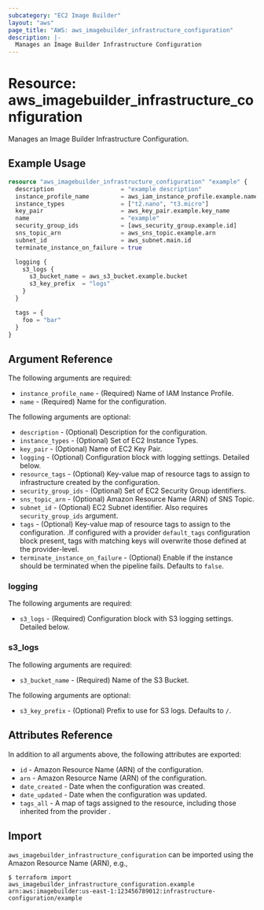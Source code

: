```yaml
---
subcategory: "EC2 Image Builder"
layout: "aws"
page_title: "AWS: aws_imagebuilder_infrastructure_configuration"
description: |-
  Manages an Image Builder Infrastructure Configuration
---
```


# Resource: aws_imagebuilder_infrastructure_configuration

Manages an Image Builder Infrastructure Configuration.

## Example Usage

```terraform
resource "aws_imagebuilder_infrastructure_configuration" "example" {
  description                   = "example description"
  instance_profile_name         = aws_iam_instance_profile.example.name
  instance_types                = ["t2.nano", "t3.micro"]
  key_pair                      = aws_key_pair.example.key_name
  name                          = "example"
  security_group_ids            = [aws_security_group.example.id]
  sns_topic_arn                 = aws_sns_topic.example.arn
  subnet_id                     = aws_subnet.main.id
  terminate_instance_on_failure = true

  logging {
    s3_logs {
      s3_bucket_name = aws_s3_bucket.example.bucket
      s3_key_prefix  = "logs"
    }
  }

  tags = {
    foo = "bar"
  }
}
```

## Argument Reference

The following arguments are required:

* `instance_profile_name` - (Required) Name of IAM Instance Profile.
* `name` - (Required) Name for the configuration.

The following arguments are optional:

* `description` - (Optional) Description for the configuration.
* `instance_types` - (Optional) Set of EC2 Instance Types.
* `key_pair` - (Optional) Name of EC2 Key Pair.
* `logging` - (Optional) Configuration block with logging settings. Detailed below.
* `resource_tags` - (Optional) Key-value map of resource tags to assign to infrastructure created by the configuration.
* `security_group_ids` - (Optional) Set of EC2 Security Group identifiers.
* `sns_topic_arn` - (Optional) Amazon Resource Name (ARN) of SNS Topic.
* `subnet_id` - (Optional) EC2 Subnet identifier. Also requires `security_group_ids` argument.
* `tags` - (Optional) Key-value map of resource tags to assign to the configuration. .If configured with a provider `default_tags` configuration block present, tags with matching keys will overwrite those defined at the provider-level.
* `terminate_instance_on_failure` - (Optional) Enable if the instance should be terminated when the pipeline fails. Defaults to `false`.

### logging

The following arguments are required:

* `s3_logs` - (Required) Configuration block with S3 logging settings. Detailed below.

### s3_logs

The following arguments are required:

* `s3_bucket_name` - (Required) Name of the S3 Bucket.

The following arguments are optional:

* `s3_key_prefix` - (Optional) Prefix to use for S3 logs. Defaults to `/`.

## Attributes Reference

In addition to all arguments above, the following attributes are exported:

* `id` - Amazon Resource Name (ARN) of the configuration.
* `arn` - Amazon Resource Name (ARN) of the configuration.
* `date_created` - Date when the configuration was created.
* `date_updated` - Date when the configuration was updated.
* `tags_all` - A map of tags assigned to the resource, including those inherited from the provider .

## Import

`aws_imagebuilder_infrastructure_configuration` can be imported using the Amazon Resource Name (ARN), e.g.,

```
$ terraform import aws_imagebuilder_infrastructure_configuration.example arn:aws:imagebuilder:us-east-1:123456789012:infrastructure-configuration/example
```
